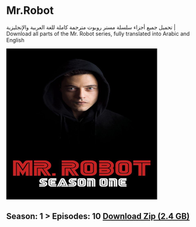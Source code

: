 # Mr.Robot
تحميل جميع أجزاء سلسلة مستر روبوت مترجمة كاملة للغة العربية والإنجليزية | Download all parts of the Mr. Robot series, fully translated into Arabic and English
<br>

<img width="400px" height="400px"  src="https://github.com/issamiso/Mr.Robot/blob/main/images/photo_2024-11-02_18-19-48.jpg" alt='image' />
<br> 

## Season: 1 >  Episodes: 10 <a href="https://wwww.google.com" >Download Zip (2.4 GB)</a>
<br>

